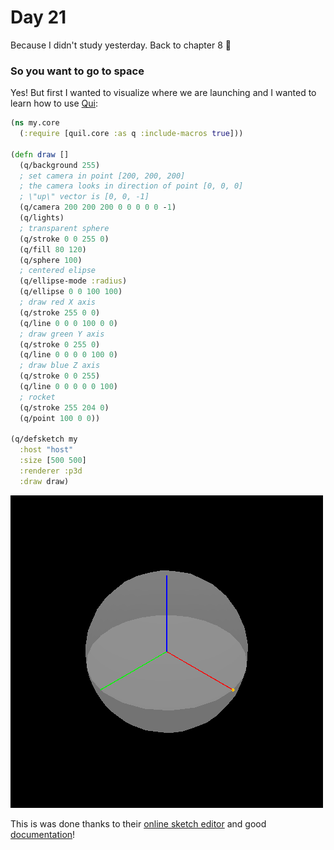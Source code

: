 # Day 21

Because I didn't study yesterday. Back to chapter 8 :rocket: 

### So you want to go to space

Yes! But first I wanted to visualize where we are launching and I wanted to learn how to use [Qui](https://github.com/quil/quil):

``` clojure
(ns my.core
  (:require [quil.core :as q :include-macros true]))

(defn draw []
  (q/background 255)
  ; set camera in point [200, 200, 200]
  ; the camera looks in direction of point [0, 0, 0]
  ; \"up\" vector is [0, 0, -1]
  (q/camera 200 200 200 0 0 0 0 0 -1)
  (q/lights)
  ; transparent sphere
  (q/stroke 0 0 255 0)
  (q/fill 80 120)
  (q/sphere 100)
  ; centered elipse
  (q/ellipse-mode :radius)
  (q/ellipse 0 0 100 100)
  ; draw red X axis
  (q/stroke 255 0 0)
  (q/line 0 0 0 100 0 0)
  ; draw green Y axis
  (q/stroke 0 255 0)
  (q/line 0 0 0 0 100 0)
  ; draw blue Z axis
  (q/stroke 0 0 255)
  (q/line 0 0 0 0 0 100)
  ; rocket
  (q/stroke 255 204 0)
  (q/point 100 0 0))

(q/defsketch my
  :host "host"
  :size [500 500]
  :renderer :p3d
  :draw draw)
```

![](rocket_launch.png?raw=true)

This is was done thanks to their [online sketch editor](http://www.quil.info/sketches/create) and good [documentation](http://www.quil.info/api)!
